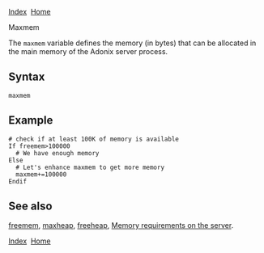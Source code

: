 [Index](index.html)  [Home](getting-started_home.html)

Maxmem

The `maxmem` variable defines the memory (in bytes) that can be allocated in the main memory of the Adonix server process.

## Syntax

```
maxmem
```

## Example

```
# check if at least 100K of memory is available
If freemem>100000
  # We have enough memory
Else
  # Let's enhance maxmem to get more memory
  maxmem+=100000
Endif
```

## See also

[freemem](4gl_freemem.html), [maxheap](4gl_maxheap.html), [freeheap](4gl_freeheap.html), [Memory requirements on the server](developer-guide_memory-requirements-on-the-server.html).

  

[Index](index.html)  [Home](getting-started_home.html)
